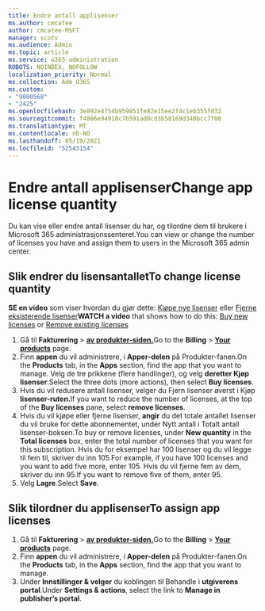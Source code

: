 ```yaml
---
title: Endre antall applisenser
ms.author: cmcatee
author: cmcatee-MSFT
manager: scotv
ms.audience: Admin
ms.topic: article
ms.service: o365-administration
ROBOTS: NOINDEX, NOFOLLOW
localization_priority: Normal
ms.collection: Adm_O365
ms.custom:
- "9000568"
- "2425"
ms.openlocfilehash: 3e892e4754b959851fe82e15ee2f4c1eb355fd32
ms.sourcegitcommit: f4866e94918c7b591ad0cd3b58169d340bcc7f00
ms.translationtype: MT
ms.contentlocale: nb-NO
ms.lasthandoff: 05/19/2021
ms.locfileid: "52543154"
---
```

# <a name="change-app-license-quantity"></a><span data-ttu-id="2b198-102">Endre antall applisenser</span><span class="sxs-lookup"><span data-stu-id="2b198-102">Change app license quantity</span></span>

<span data-ttu-id="2b198-103">Du kan vise eller endre antall lisenser du har, og tilordne dem til brukere i Microsoft 365 administrasjonssenteret.</span><span class="sxs-lookup"><span data-stu-id="2b198-103">You can view or change the number of licenses you have and assign them to users in the Microsoft 365 admin center.</span></span>

## <a name="to-change-license-quantity"></a><span data-ttu-id="2b198-104">Slik endrer du lisensantallet</span><span class="sxs-lookup"><span data-stu-id="2b198-104">To change license quantity</span></span>

<span data-ttu-id="2b198-105">**SE en video** som viser hvordan du gjør dette: [Kjøpe nye lisenser](https://go.microsoft.com/fwlink/p/?linkid=2154857) eller [Fjerne eksisterende lisenser](https://go.microsoft.com/fwlink/p/?linkid=2154938)</span><span class="sxs-lookup"><span data-stu-id="2b198-105">**WATCH a video** that shows how to do this: [Buy new licenses](https://go.microsoft.com/fwlink/p/?linkid=2154857) or [Remove existing licenses](https://go.microsoft.com/fwlink/p/?linkid=2154938)</span></span>

1. <span data-ttu-id="2b198-106">Gå til **Fakturering**  >  **[av produkter-siden.](https://go.microsoft.com/fwlink/p/?linkid=842054)**</span><span class="sxs-lookup"><span data-stu-id="2b198-106">Go to the **Billing** > **[Your products](https://go.microsoft.com/fwlink/p/?linkid=842054)** page.</span></span>
2. <span data-ttu-id="2b198-107">Finn **appen** du vil administrere, i **Apper-delen** på Produkter-fanen.</span><span class="sxs-lookup"><span data-stu-id="2b198-107">On the **Products** tab, in the **Apps** section, find the app that you want to manage.</span></span> <span data-ttu-id="2b198-108">Velg de tre prikkene (flere handlinger), og velg **deretter Kjøp lisenser**.</span><span class="sxs-lookup"><span data-stu-id="2b198-108">Select the three dots (more actions), then select **Buy licenses**.</span></span>
3. <span data-ttu-id="2b198-109">Hvis du vil redusere antall lisenser, velger  du Fjern lisenser øverst i Kjøp **lisenser-ruten.**</span><span class="sxs-lookup"><span data-stu-id="2b198-109">If you want to reduce the number of licenses, at the top of the **Buy licenses** pane, select **remove licenses**.</span></span>
4. <span data-ttu-id="2b198-110">Hvis du vil kjøpe eller fjerne  lisenser, **angir** du det totale antallet lisenser du vil bruke for dette abonnementet, under Nytt antall i Totalt antall lisenser-boksen.</span><span class="sxs-lookup"><span data-stu-id="2b198-110">To buy or remove licenses, under **New quantity** in the **Total licenses** box, enter the total number of licenses that you want for this subscription.</span></span> <span data-ttu-id="2b198-111">Hvis du for eksempel har 100 lisenser og du vil legge til fem til, skriver du inn 105.</span><span class="sxs-lookup"><span data-stu-id="2b198-111">For example, if you have 100 licenses and you want to add five more, enter 105.</span></span> <span data-ttu-id="2b198-112">Hvis du vil fjerne fem av dem, skriver du inn 95.</span><span class="sxs-lookup"><span data-stu-id="2b198-112">If you want to remove five of them, enter 95.</span></span>
5. <span data-ttu-id="2b198-113">Velg **Lagre**.</span><span class="sxs-lookup"><span data-stu-id="2b198-113">Select **Save**.</span></span>

## <a name="to-assign-app-licenses"></a><span data-ttu-id="2b198-114">Slik tilordner du applisenser</span><span class="sxs-lookup"><span data-stu-id="2b198-114">To assign app licenses</span></span>

1. <span data-ttu-id="2b198-115">Gå til **Fakturering**  >  **[av produkter-siden.](https://go.microsoft.com/fwlink/p/?linkid=842054)**</span><span class="sxs-lookup"><span data-stu-id="2b198-115">Go to the **Billing** > **[Your products](https://go.microsoft.com/fwlink/p/?linkid=842054)** page.</span></span>
2. <span data-ttu-id="2b198-116">Finn **appen** du vil administrere, i **Apper-delen** på Produkter-fanen.</span><span class="sxs-lookup"><span data-stu-id="2b198-116">On the **Products** tab, in the **Apps** section, find the app that you want to manage.</span></span>
3. <span data-ttu-id="2b198-117">Under **Innstillinger & velger** du koblingen til Behandle i **utgiverens portal**.</span><span class="sxs-lookup"><span data-stu-id="2b198-117">Under **Settings & actions**, select the link to **Manage in publisher’s portal**.</span></span>